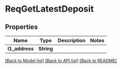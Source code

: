 # ReqGetLatestDeposit

## Properties

Name | Type | Description | Notes
------------ | ------------- | ------------- | -------------
**l1_address** | **String** |  | 

[[Back to Model list]](../README.md#documentation-for-models) [[Back to API list]](../README.md#documentation-for-api-endpoints) [[Back to README]](../README.md)


